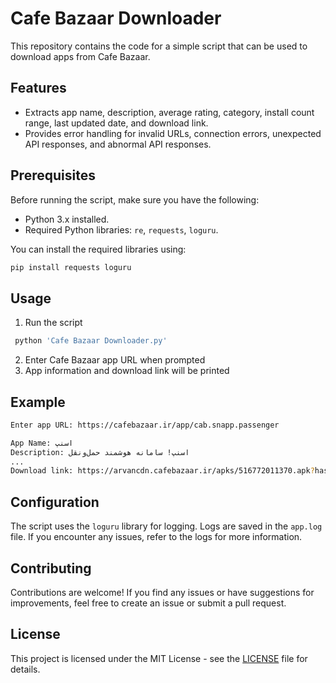# Cafe Bazaar Downloader
This repository contains the code for a simple script that can be used to download apps from Cafe Bazaar.
## Features

- Extracts app name, description, average rating, category, install count range, last updated date, and download link.
- Provides error handling for invalid URLs, connection errors, unexpected API responses, and abnormal API responses.

## Prerequisites

Before running the script, make sure you have the following:

- Python 3.x installed.
- Required Python libraries: `re`, `requests`, `loguru`.

You can install the required libraries using:

```bash
pip install requests loguru
```

## Usage
1. Run the script
```bash
 python 'Cafe Bazaar Downloader.py'
```
2. Enter Cafe Bazaar app URL when prompted
3. App information and download link will be printed

## Example

```bash
Enter app URL: https://cafebazaar.ir/app/cab.snapp.passenger

App Name: اسنپ 
Description: اسنپ! سامانه هوشمند حمل‌ونقل
...
Download link: https://arvancdn.cafebazaar.ir/apks/516772011370.apk?hash=dbde8cdf9284a910f39890728d2da148&expires=1693481295&a=.apk
```
## Configuration
The script uses the `loguru` library for logging. Logs are saved in the `app.log` file.
If you encounter any issues, refer to the logs for more information.

## Contributing
Contributions are welcome! If you find any issues or have suggestions for improvements, feel free to create an issue or submit a pull request.

## License
This project is licensed under the MIT License - see the [LICENSE](https://github.com/EVOL-ution/Cafe-Bazaar-Downloader/blob/main/LICENSE) file for details.
